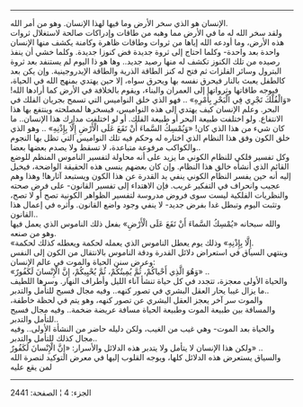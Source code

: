 ------------------------------------------------------------------------

الإنسان هو الذي سخر الأرض وما فيها لهذا الإنسان. وهو من أمر الله.  
ولقد سخر الله له ما في الأرض مما وهبه من طاقات وإدراكات صالحة لاستغلال
ثروات هذه الأرض، وما أودعه الله إياها من ثروات وطاقات ظاهرة وكامنة يكشف
منها الإنسان واحدة بعد واحدة- وكلما احتاج إلى ثروة جديدة فض كنوزا جديدة.
وكلما خشي أن ينفذ رصيده من تلك الكنوز تكشف له منها رصيد جديد.. وها هو ذا
اليوم لم يستنفد بعد ثروة البترول وسائر الفلزات ثم فتح له كنز الطاقة
الذرية والطاقة الإيدروجينية. وإن يكن بعد كالطفل يعبث بالنار فيحرق نفسه
بها ويحرق سواه، إلا حين يهتدي بمنهج الله في الحياة، فيوجه طاقاتها
وثرواتها إلى العمران والبناء، ويقوم بالخلافة في الأرض كما أرادها الله!
«وَالْفُلْكَ تَجْرِي فِي الْبَحْرِ بِأَمْرِهِ» .. فهو الذي خلق النواميس التي تسمح بجريان
الفلك في البحر. وعلم الإنسان كيف يهتدي إلى هذه النواميس، فيسخرها لمصلحته
وينتفع بها هذا الانتفاع. ولو اختلفت طبيعة البحر أو طبيعة الفلك. أو لو
اختلفت مدارك هذا الإنسان.. ما كان شيء من هذا الذي كان! «وَيُمْسِكُ السَّماءَ أَنْ
تَقَعَ عَلَى الْأَرْضِ إِلَّا بِإِذْنِهِ» .. وهو الذي خلق الكون وفق هذا النظام الذي
اختاره له وحكم فيه تلك النواميس التي تظل بها النجوم والكواكب مرفوعة
متباعدة، لا تسقط ولا يصدم بعضها بعضا..  
وكل تفسير فلكي للنظام الكوني ما يزيد على أنه محاولة لتفسير الناموس
المنظم للوضع القائم الذي أنشأه خالق هذا النظام. وإن كان بعضهم ينسى هذه
الحقيقة الواضحة، فيخيل إليه أنه حين يفسر النظام الكوني ينفي يد القدرة عن
هذا الكون ويستبعد آثارها! وهذا وهم عجيب وانحراف في التفكير غريب. فإن
الاهتداء إلى تفسير القانون- على فرض صحته والنظريات الفلكية ليست سوى فروض
مدروسة لتفسير الظواهر الكونية تصح أو لا تصح، وتثبت اليوم وتبطل غدا بفرض
جديد- لا ينفي وجود واضع القانون. وأثره في إعمال هذا القانون..  
والله سبحانه «يُمْسِكُ السَّماءَ أَنْ تَقَعَ عَلَى الْأَرْضِ» بفعل ذلك الناموس الذي يعمل
فيها وهو من صنعه.  
«إِلَّا بِإِذْنِهِ» وذلك يوم يعطل الناموس الذي يعمله لحكمة ويعطله كذلك لحكمة.  
وينتهي السياق في استعراض دلائل القدرة ودقة الناموس بالانتقال من الكون
إلى النفس وعرض سنن الحياة والموت في عالم الإنسان:  
«وَهُوَ الَّذِي أَحْياكُمْ، ثُمَّ يُمِيتُكُمْ، ثُمَّ يُحْيِيكُمْ، إِنَّ الْإِنْسانَ لَكَفُورٌ» ..  
والحياة الأولى معجزة، تتجدد في كل حياة تنشأ آناء الليل وأطراف النهار.
وسرها اللطيف ما يزال غيبا يحار العقل البشري في تصور كنهه.. وفيه مجال
فسيح للتأمل والتدبر..  
والموت سر آخر يعجز العقل البشري عن تصور كنهه، وهو يتم في لحظة خاطفة،
والمسافة بين طبيعة الموت وطبيعة الحياة مسافة عريضة ضخمة.. وفيه مجال فسيح
للتأمل والتدبر..  
والحياة بعد الموت- وهي غيب من الغيب، ولكن دليله حاضر من النشأة الأولى..
وفيه مجال كذلك للتأمل والتدبر..  
ولكن هذا الإنسان لا يتأمل ولا يتدبر هذه الدلائل والأسرار: «إِنَّ الْإِنْسانَ
لَكَفُورٌ» ..  
والسياق يستعرض هذه الدلائل كلها، ويوجه القلوب إليها في معرض التوكيد
لنصرة الله لمن يقع عليه

------------------------------------------------------------------------

الجزء: 4 ¦ الصفحة: 2441
